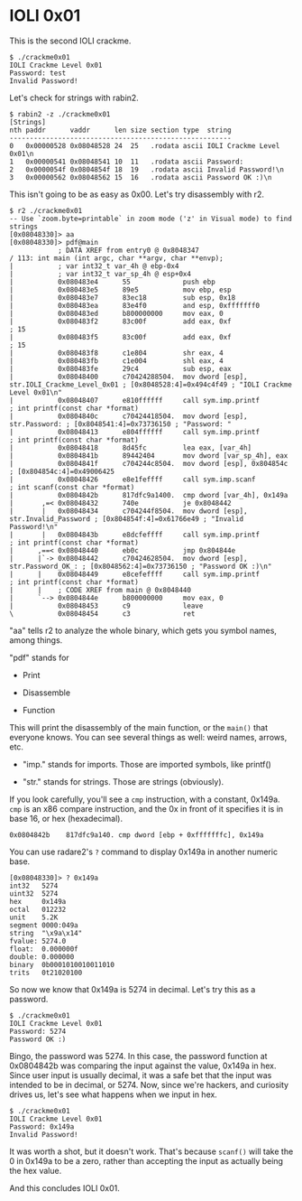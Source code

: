 IOLI 0x01
=========

This is the second IOLI crackme.

```
$ ./crackme0x01
IOLI Crackme Level 0x01
Password: test
Invalid Password!
```

Let's check for strings with rabin2.

```
$ rabin2 -z ./crackme0x01
[Strings]
nth paddr      vaddr      len size section type  string
-------------------------------------------------------
0   0x00000528 0x08048528 24  25   .rodata ascii IOLI Crackme Level 0x01\n
1   0x00000541 0x08048541 10  11   .rodata ascii Password: 
2   0x0000054f 0x0804854f 18  19   .rodata ascii Invalid Password!\n
3   0x00000562 0x08048562 15  16   .rodata ascii Password OK :)\n
```

This isn't going to be as easy as 0x00. Let's try disassembly with r2.

```
$ r2 ./crackme0x01 
-- Use `zoom.byte=printable` in zoom mode ('z' in Visual mode) to find strings
[0x08048330]> aa
[0x08048330]> pdf@main
            ; DATA XREF from entry0 @ 0x8048347
/ 113: int main (int argc, char **argv, char **envp);
|           ; var int32_t var_4h @ ebp-0x4
|           ; var int32_t var_sp_4h @ esp+0x4
|           0x080483e4      55             push ebp
|           0x080483e5      89e5           mov ebp, esp
|           0x080483e7      83ec18         sub esp, 0x18
|           0x080483ea      83e4f0         and esp, 0xfffffff0
|           0x080483ed      b800000000     mov eax, 0
|           0x080483f2      83c00f         add eax, 0xf                ; 15
|           0x080483f5      83c00f         add eax, 0xf                ; 15
|           0x080483f8      c1e804         shr eax, 4
|           0x080483fb      c1e004         shl eax, 4
|           0x080483fe      29c4           sub esp, eax
|           0x08048400      c70424288504.  mov dword [esp], str.IOLI_Crackme_Level_0x01 ; [0x8048528:4]=0x494c4f49 ; "IOLI Crackme Level 0x01\n"
|           0x08048407      e810ffffff     call sym.imp.printf         ; int printf(const char *format)
|           0x0804840c      c70424418504.  mov dword [esp], str.Password: ; [0x8048541:4]=0x73736150 ; "Password: "
|           0x08048413      e804ffffff     call sym.imp.printf         ; int printf(const char *format)
|           0x08048418      8d45fc         lea eax, [var_4h]
|           0x0804841b      89442404       mov dword [var_sp_4h], eax
|           0x0804841f      c704244c8504.  mov dword [esp], 0x804854c  ; [0x804854c:4]=0x49006425
|           0x08048426      e8e1feffff     call sym.imp.scanf          ; int scanf(const char *format)
|           0x0804842b      817dfc9a1400.  cmp dword [var_4h], 0x149a
|       ,=< 0x08048432      740e           je 0x8048442
|       |   0x08048434      c704244f8504.  mov dword [esp], str.Invalid_Password ; [0x804854f:4]=0x61766e49 ; "Invalid Password!\n"
|       |   0x0804843b      e8dcfeffff     call sym.imp.printf         ; int printf(const char *format)
|      ,==< 0x08048440      eb0c           jmp 0x804844e
|      |`-> 0x08048442      c70424628504.  mov dword [esp], str.Password_OK_: ; [0x8048562:4]=0x73736150 ; "Password OK :)\n"
|      |    0x08048449      e8cefeffff     call sym.imp.printf         ; int printf(const char *format)
|      |    ; CODE XREF from main @ 0x8048440
|      `--> 0x0804844e      b800000000     mov eax, 0
|           0x08048453      c9             leave
\           0x08048454      c3             ret
```

"aa" tells r2 to analyze the whole binary, which gets you symbol names, among things.

"pdf" stands for

*	Print

*	Disassemble

*	Function

This will print the disassembly of the main function, or the `main()` that everyone knows. You can see several things as well: weird names, arrows, etc.

*	"imp." stands for imports. Those are imported symbols, like printf()

*	"str." stands for strings. Those are strings (obviously).

If you look carefully, you'll see a `cmp` instruction, with a constant, 0x149a. `cmp` is an x86 compare instruction, and the 0x in front of it specifies it is in base 16, or hex (hexadecimal).

```
0x0804842b    817dfc9a140. cmp dword [ebp + 0xfffffffc], 0x149a
```

You can use radare2's `?` command to display 0x149a in another numeric base.

```
[0x08048330]> ? 0x149a
int32   5274
uint32  5274
hex     0x149a
octal   012232
unit    5.2K
segment 0000:049a
string  "\x9a\x14"
fvalue: 5274.0
float:  0.000000f
double: 0.000000
binary  0b0001010010011010
trits   0t21020100
```

So now we know that 0x149a is 5274 in decimal. Let's try this as a password.

```
$ ./crackme0x01
IOLI Crackme Level 0x01
Password: 5274
Password OK :)
```

Bingo, the password was 5274. In this case, the password function at 0x0804842b was comparing the input against the value, 0x149a in hex. Since user input is usually decimal, it was a safe bet that the input was intended to be in decimal, or 5274. Now, since we're hackers, and curiosity drives us, let's see what happens when we input in hex.

```
$ ./crackme0x01
IOLI Crackme Level 0x01
Password: 0x149a
Invalid Password!
```

It was worth a shot, but it doesn't work. That's because `scanf()` will take the 0 in 0x149a to be a zero, rather than accepting the input as actually being the hex value.

And this concludes IOLI 0x01.
